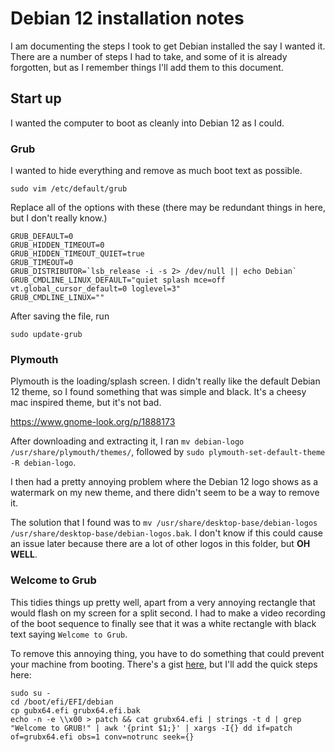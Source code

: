 # Debian 12 installation notes

I am documenting the steps I took to get Debian installed the say I wanted it. There are a number of steps I had to take, and some of it is already forgotten, but as I remember things I'll add them to this document.

## Start up

I wanted the computer to boot as cleanly into Debian 12 as I could.

### Grub
I wanted to hide everything and remove as much boot text as possible.
```
sudo vim /etc/default/grub
```
Replace all of the options with these (there may be redundant things in here, but I don't really know.)
```
GRUB_DEFAULT=0
GRUB_HIDDEN_TIMEOUT=0
GRUB_HIDDEN_TIMEOUT_QUIET=true
GRUB_TIMEOUT=0
GRUB_DISTRIBUTOR=`lsb_release -i -s 2> /dev/null || echo Debian`
GRUB_CMDLINE_LINUX_DEFAULT="quiet splash mce=off vt.global_cursor_default=0 loglevel=3"
GRUB_CMDLINE_LINUX=""
```
After saving the file, run
```
sudo update-grub
```

### Plymouth

Plymouth is the loading/splash screen. I didn't really like the default Debian 12 theme, so I found something that was simple and black. It's a cheesy mac inspired theme, but it's not bad.

https://www.gnome-look.org/p/1888173

After downloading and extracting it, I ran `mv debian-logo /usr/share/plymouth/themes/`, followed by `sudo plymouth-set-default-theme -R debian-logo`.

I then had a pretty annoying problem where the Debian 12 logo shows as a watermark on my new theme, and there didn't seem to be a way to remove it.

The solution that I found was to `mv /usr/share/desktop-base/debian-logos /usr/share/desktop-base/debian-logos.bak`. I don't know if this could cause an issue later because there are a lot of other logos in this folder, but **OH WELL**.

### Welcome to Grub

This tidies things up pretty well, apart from a very annoying rectangle that would flash on my screen for a split second. I had to make a video recording of the boot sequence to finally see that it was a white rectangle with black text saying `Welcome to Grub`.

To remove this annoying thing, you have to do something that could prevent your machine from booting. There's a gist [here](https://gist.github.com/yousefvand/0f831f9148270445bf7022486a15b418), but I'll add the quick steps here:

```
sudo su -
cd /boot/efi/EFI/debian
cp gubx64.efi grubx64.efi.bak
echo -n -e \\x00 > patch && cat grubx64.efi | strings -t d | grep "Welcome to GRUB!" | awk '{print $1;}' | xargs -I{} dd if=patch of=grubx64.efi obs=1 conv=notrunc seek={}
```

```



